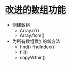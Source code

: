# [改进的数组功能](./../xmind/../../xmind/ES6.xmind)

+ 创建数组
  + Array.of()
  + Array.from()
+ 为所有数组添加的新方法
  + find() findIndex()
  + fill()
  + copyWithin()
